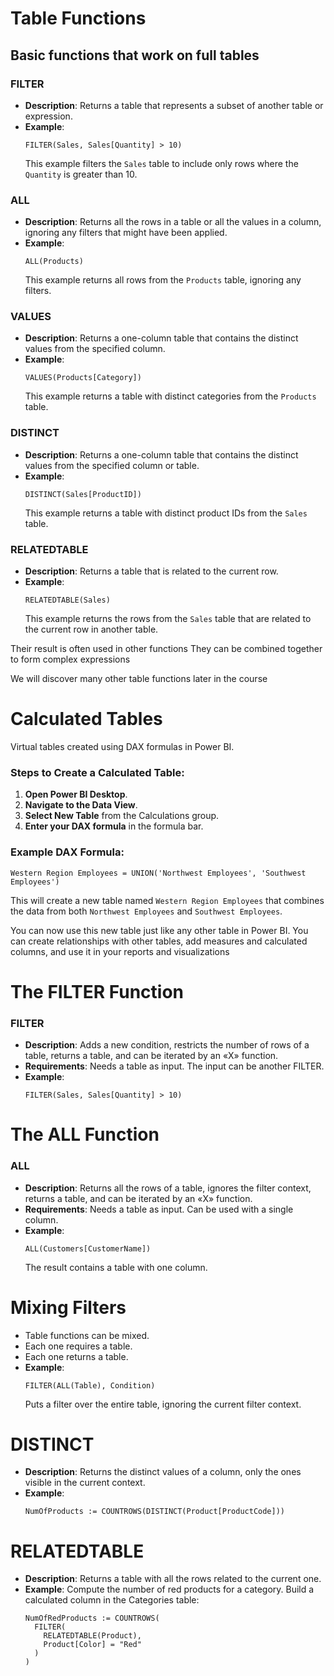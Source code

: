 # Table Functions

## Basic functions that work on full tables

### FILTER
- **Description**: Returns a table that represents a subset of another table or expression.
- **Example**: 
  ```DAX
  FILTER(Sales, Sales[Quantity] > 10)
  ```
  This example filters the `Sales` table to include only rows where the `Quantity` is greater than 10.

### ALL
- **Description**: Returns all the rows in a table or all the values in a column, ignoring any filters that might have been applied.
- **Example**: 
  ```DAX
  ALL(Products)
  ```
  This example returns all rows from the `Products` table, ignoring any filters.

### VALUES
- **Description**: Returns a one-column table that contains the distinct values from the specified column.
- **Example**: 
  ```DAX
  VALUES(Products[Category])
  ```
  This example returns a table with distinct categories from the `Products` table.

### DISTINCT
- **Description**: Returns a one-column table that contains the distinct values from the specified column or table.
- **Example**: 
  ```DAX
  DISTINCT(Sales[ProductID])
  ```
  This example returns a table with distinct product IDs from the `Sales` table.

### RELATEDTABLE
- **Description**: Returns a table that is related to the current row.
- **Example**: 
  ```DAX
  RELATEDTABLE(Sales)
  ```
  This example returns the rows from the `Sales` table that are related to the current row in another table.

Their result is often used in other functions
They can be combined together to form complex expressions

We will discover many other table functions later in the course

# Calculated Tables
Virtual tables created using DAX formulas in Power BI.

### Steps to Create a Calculated Table:

1. **Open Power BI Desktop**.
2. **Navigate to the Data View**.
3. **Select New Table** from the Calculations group.
4. **Enter your DAX formula** in the formula bar.

### Example DAX Formula:

```DAX
Western Region Employees = UNION('Northwest Employees', 'Southwest Employees')
```

This will create a new table named `Western Region Employees` that combines the data from both `Northwest Employees` and `Southwest Employees`.

You can now use this new table just like any other table in Power BI. You can create relationships with other tables, add measures and calculated columns, and use it in your reports and visualizations



# The FILTER Function
### FILTER
- **Description**: Adds a new condition, restricts the number of rows of a table, returns a table, and can be iterated by an «X» function.
- **Requirements**: Needs a table as input. The input can be another FILTER.
- **Example**: 
  ```DAX
  FILTER(Sales, Sales[Quantity] > 10)
  ```

# The ALL Function
### ALL
- **Description**: Returns all the rows of a table, ignores the filter context, returns a table, and can be iterated by an «X» function.
- **Requirements**: Needs a table as input. Can be used with a single column.
- **Example**: 
  ```DAX
  ALL(Customers[CustomerName])
  ```
  The result contains a table with one column.

# Mixing Filters
- Table functions can be mixed.
- Each one requires a table.
- Each one returns a table.
- **Example**: 
  ```DAX
  FILTER(ALL(Table), Condition)
  ```
  Puts a filter over the entire table, ignoring the current filter context.

# DISTINCT
- **Description**: Returns the distinct values of a column, only the ones visible in the current context.
- **Example**: 
  ```DAX
  NumOfProducts := COUNTROWS(DISTINCT(Product[ProductCode]))
  ```

# RELATEDTABLE
- **Description**: Returns a table with all the rows related to the current one.
- **Example**: Compute the number of red products for a category. Build a calculated column in the Categories table:
  ```DAX
  NumOfRedProducts := COUNTROWS(
    FILTER(
      RELATEDTABLE(Product),
      Product[Color] = "Red"
    )
  )
  ```
